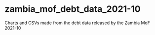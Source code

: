 # zambia_mof_debt_data_2021-10
Charts and CSVs made from the debt data released by the Zambia MoF 2021-10
